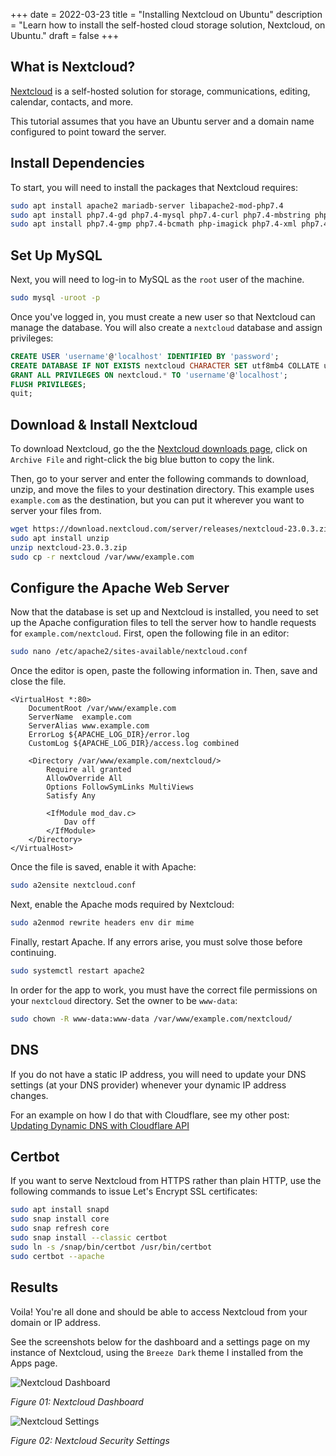 +++
date = 2022-03-23
title = "Installing Nextcloud on Ubuntu"
description = "Learn how to install the self-hosted cloud storage solution, Nextcloud, on Ubuntu."
draft = false
+++

## What is Nextcloud?

[Nextcloud](https://nextcloud.com/) is a self-hosted solution for storage, communications, editing, calendar, contacts, and more.

This tutorial assumes that you have an Ubuntu server and a domain name configured to point toward the server.

## Install Dependencies

To start, you will need to install the packages that Nextcloud requires:

```bash
sudo apt install apache2 mariadb-server libapache2-mod-php7.4
sudo apt install php7.4-gd php7.4-mysql php7.4-curl php7.4-mbstring php7.4-intl
sudo apt install php7.4-gmp php7.4-bcmath php-imagick php7.4-xml php7.4-zip
```

## Set Up MySQL

Next, you will need to log-in to MySQL as the `root` user of the machine.

```bash
sudo mysql -uroot -p
```

Once you've logged in, you must create a new user so that Nextcloud can manage the database. You will also create a `nextcloud` database and assign privileges:

```sql
CREATE USER 'username'@'localhost' IDENTIFIED BY 'password';
CREATE DATABASE IF NOT EXISTS nextcloud CHARACTER SET utf8mb4 COLLATE utf8mb4_general_ci;
GRANT ALL PRIVILEGES ON nextcloud.* TO 'username'@'localhost';
FLUSH PRIVILEGES;
quit;
```

## Download & Install Nextcloud

To download Nextcloud, go the the [Nextcloud downloads page](https://nextcloud.com/install/#instructions-server), click on `Archive File` and right-click the big blue button to copy the link.

Then, go to your server and enter the following commands to download, unzip, and move the files to your destination directory. This example uses `example.com` as the destination, but you can put it wherever you want to server your files from.

```bash
wget https://download.nextcloud.com/server/releases/nextcloud-23.0.3.zip
sudo apt install unzip
unzip nextcloud-23.0.3.zip
sudo cp -r nextcloud /var/www/example.com
```

## Configure the Apache Web Server

Now that the database is set up and Nextcloud is installed, you need to set up the Apache configuration files to tell the server how to handle requests for `example.com/nextcloud`. First, open the following file in an editor:

```bash
sudo nano /etc/apache2/sites-available/nextcloud.conf
```

Once the editor is open, paste the following information in. Then, save and close the file.

```config
<VirtualHost *:80>
    DocumentRoot /var/www/example.com
    ServerName  example.com
    ServerAlias www.example.com
    ErrorLog ${APACHE_LOG_DIR}/error.log
    CustomLog ${APACHE_LOG_DIR}/access.log combined

    <Directory /var/www/example.com/nextcloud/>
        Require all granted
        AllowOverride All
        Options FollowSymLinks MultiViews
        Satisfy Any

        <IfModule mod_dav.c>
            Dav off
        </IfModule>
    </Directory>
</VirtualHost>
```

Once the file is saved, enable it with Apache:

```bash
sudo a2ensite nextcloud.conf
```

Next, enable the Apache mods required by Nextcloud:

```bash
sudo a2enmod rewrite headers env dir mime
```

Finally, restart Apache. If any errors arise, you must solve those before continuing.

```bash
sudo systemctl restart apache2
```

In order for the app to work, you must have the correct file permissions on your `nextcloud` directory. Set the owner to be `www-data`:

```bash
sudo chown -R www-data:www-data /var/www/example.com/nextcloud/
```

## DNS

If you do not have a static IP address, you will need to update your DNS settings (at your DNS provider) whenever your dynamic IP address changes.

For an example on how I do that with Cloudflare, see my other post: [Updating Dynamic DNS with Cloudflare API](/blog/updating-dynamic-dns-with-cloudflare-api/)

## Certbot

If you want to serve Nextcloud from HTTPS rather than plain HTTP, use the following commands to issue Let's Encrypt SSL certificates:

```bash
sudo apt install snapd
sudo snap install core
sudo snap refresh core
sudo snap install --classic certbot
sudo ln -s /snap/bin/certbot /usr/bin/certbot
sudo certbot --apache
```

## Results

Voila! You're all done and should be able to access Nextcloud from your domain or IP address.

See the screenshots below for the dashboard and a settings page on my instance of Nextcloud, using the `Breeze Dark` theme I installed from the Apps page.

![Nextcloud Dashboard](https://img.cleberg.io/blog/20220323-installing-nextcloud-on-ubuntu/nextcloud_dashboard.png)

*Figure 01: Nextcloud Dashboard*

![Nextcloud Settings](https://img.cleberg.io/blog/20220323-installing-nextcloud-on-ubuntu/nextcloud_settings.png)

*Figure 02: Nextcloud Security Settings*
